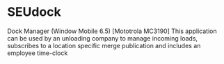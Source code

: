 # SEUdock
Dock Manager (Window Mobile 6.5) [Mototrola MC3190]
This application can be used by an unloading company to manage incoming loads, 
subscribes to a location specific merge publication and includes an employee time-clock
